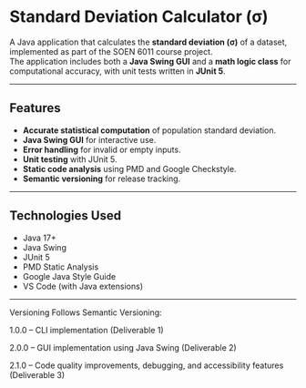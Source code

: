 # Standard Deviation Calculator (σ)

A Java application that calculates the **standard deviation (σ)** of a dataset, implemented as part of the SOEN 6011 course project.  
The application includes both a **Java Swing GUI** and a **math logic class** for computational accuracy, with unit tests written in **JUnit 5**.

---

## Features
- **Accurate statistical computation** of population standard deviation.
- **Java Swing GUI** for interactive use.
- **Error handling** for invalid or empty inputs.
- **Unit testing** with JUnit 5.
- **Static code analysis** using PMD and Google Checkstyle.
- **Semantic versioning** for release tracking.

---

## Technologies Used
- Java 17+
- Java Swing
- JUnit 5
- PMD Static Analysis
- Google Java Style Guide
- VS Code (with Java extensions)

---


Versioning
Follows Semantic Versioning:

1.0.0 – CLI implementation (Deliverable 1)

2.0.0 – GUI implementation using Java Swing (Deliverable 2)

2.1.0 – Code quality improvements, debugging, and accessibility features (Deliverable 3)
